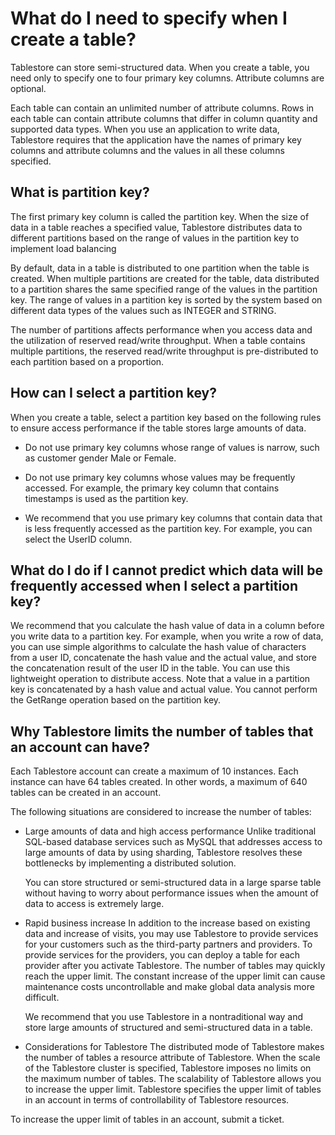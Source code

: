 What do I need to specify when I create a table? 
=====================================================================

Tablestore can store semi-structured data. When you create a table, you need only to specify one to four primary key columns. Attribute columns are optional.

Each table can contain an unlimited number of attribute columns. Rows in each table can contain attribute columns that differ in column quantity and supported data types. When you use an application to write data, Tablestore requires that the application have the names of primary key columns and attribute columns and the values in all these columns specified.

What is partition key? 
-------------------------------------------

The first primary key column is called the partition key. When the size of data in a table reaches a specified value, Tablestore distributes data to different partitions based on the range of values in the partition key to implement load balancing

By default, data in a table is distributed to one partition when the table is created. When multiple partitions are created for the table, data distributed to a partition shares the same specified range of the values in the partition key. The range of values in a partition key is sorted by the system based on different data types of the values such as INTEGER and STRING.

The number of partitions affects performance when you access data and the utilization of reserved read/write throughput. When a table contains multiple partitions, the reserved read/write throughput is pre-distributed to each partition based on a proportion.

How can I select a partition key? 
------------------------------------------------------

When you create a table, select a partition key based on the following rules to ensure access performance if the table stores large amounts of data.

* Do not use primary key columns whose range of values is narrow, such as customer gender Male or Female.

* Do not use primary key columns whose values may be frequently accessed. For example, the primary key column that contains timestamps is used as the partition key.

* We recommend that you use primary key columns that contain data that is less frequently accessed as the partition key. For example, you can select the UserID column.




What do I do if I cannot predict which data will be frequently accessed when I select a partition key? 
---------------------------------------------------------------------------------------------------------------------------

We recommend that you calculate the hash value of data in a column before you write data to a partition key. For example, when you write a row of data, you can use simple algorithms to calculate the hash value of characters from a user ID, concatenate the hash value and the actual value, and store the concatenation result of the user ID in the table. You can use this lightweight operation to distribute access. Note that a value in a partition key is concatenated by a hash value and actual value. You cannot perform the GetRange operation based on the partition key.

Why Tablestore limits the number of tables that an account can have? 
-----------------------------------------------------------------------------------------

Each Tablestore account can create a maximum of 10 instances. Each instance can have 64 tables created. In other words, a maximum of 640 tables can be created in an account.

The following situations are considered to increase the number of tables:

* Large amounts of data and high access performance Unlike traditional SQL-based database services such as MySQL that addresses access to large amounts of data by using sharding, Tablestore resolves these bottlenecks by implementing a distributed solution.

  You can store structured or semi-structured data in a large sparse table without having to worry about performance issues when the amount of data to access is extremely large.
  

* Rapid business increase In addition to the increase based on existing data and increase of visits, you may use Tablestore to provide services for your customers such as the third-party partners and providers. To provide services for the providers, you can deploy a table for each provider after you activate Tablestore. The number of tables may quickly reach the upper limit. The constant increase of the upper limit can cause maintenance costs uncontrollable and make global data analysis more difficult.

  We recommend that you use Tablestore in a nontraditional way and store large amounts of structured and semi-structured data in a table.
  

* Considerations for Tablestore The distributed mode of Tablestore makes the number of tables a resource attribute of Tablestore. When the scale of the Tablestore cluster is specified, Tablestore imposes no limits on the maximum number of tables. The scalability of Tablestore allows you to increase the upper limit. Tablestore specifies the upper limit of tables in an account in terms of controllability of Tablestore resources.

  




To increase the upper limit of tables in an account, submit a ticket.
